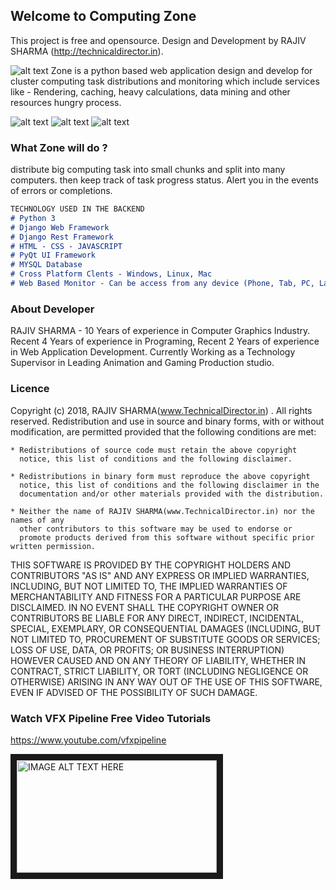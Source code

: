 ## Welcome to Computing Zone
This project is free and opensource. Design and Development by RAJIV SHARMA (http://technicaldirector.in). 

![alt text](http://technicaldirector.in/renderbox2/screenshot/zone1.png)
Zone is a python based web application design and develop for cluster computing task distributions and monitoring which include services like - Rendering, caching, heavy calculations, data mining and other resources hungry process.

![alt text](http://technicaldirector.in/renderbox2/screenshot/screen01.jpg)
![alt text](http://technicaldirector.in/renderbox2/screenshot/screen02.PNG)
![alt text](http://technicaldirector.in/renderbox2/screenshot/screen05.PNG)


### What Zone will do ?

distribute big computing task into small chunks and split into many computers. then keep track of task progress status. Alert you in the events of errors or completions.

```markdown
TECHNOLOGY USED IN THE BACKEND
# Python 3
# Django Web Framework
# Django Rest Framework
# HTML - CSS - JAVASCRIPT
# PyQt UI Framework
# MYSQL Database
# Cross Platform Clents - Windows, Linux, Mac
# Web Based Monitor - Can be access from any device (Phone, Tab, PC, Laptop)

```

### About Developer
RAJIV SHARMA - 10 Years of experience in Computer Graphics Industry. Recent 4 Years of experience in Programing, Recent 2 Years of experience in Web Application Development. Currently Working as a Technology Supervisor in Leading Animation and Gaming Production studio.

### Licence

Copyright (c) 2018, RAJIV SHARMA(www.TechnicalDirector.in) . All rights reserved.
Redistribution and use in source and binary forms, with or without
modification, are permitted provided that the following conditions are
met:

    * Redistributions of source code must retain the above copyright
      notice, this list of conditions and the following disclaimer.

    * Redistributions in binary form must reproduce the above copyright
      notice, this list of conditions and the following disclaimer in the
      documentation and/or other materials provided with the distribution.

    * Neither the name of RAJIV SHARMA(www.TechnicalDirector.in) nor the names of any
      other contributors to this software may be used to endorse or
      promote products derived from this software without specific prior written permission.

THIS SOFTWARE IS PROVIDED BY THE COPYRIGHT HOLDERS AND CONTRIBUTORS "AS
IS" AND ANY EXPRESS OR IMPLIED WARRANTIES, INCLUDING, BUT NOT LIMITED TO,
THE IMPLIED WARRANTIES OF MERCHANTABILITY AND FITNESS FOR A PARTICULAR
PURPOSE ARE DISCLAIMED. IN NO EVENT SHALL THE COPYRIGHT OWNER OR
CONTRIBUTORS BE LIABLE FOR ANY DIRECT, INDIRECT, INCIDENTAL, SPECIAL,
EXEMPLARY, OR CONSEQUENTIAL DAMAGES (INCLUDING, BUT NOT LIMITED TO,
PROCUREMENT OF SUBSTITUTE GOODS OR SERVICES; LOSS OF USE, DATA, OR
PROFITS; OR BUSINESS INTERRUPTION) HOWEVER CAUSED AND ON ANY THEORY OF
LIABILITY, WHETHER IN CONTRACT, STRICT LIABILITY, OR TORT (INCLUDING
NEGLIGENCE OR OTHERWISE) ARISING IN ANY WAY OUT OF THE USE OF THIS
SOFTWARE, EVEN IF ADVISED OF THE POSSIBILITY OF SUCH DAMAGE.

### Watch VFX Pipeline Free Video Tutorials
https://www.youtube.com/vfxpipeline

<a href="http://www.youtube.com/watch?feature=player_embedded&v=mt3y8Yali08
" target="_blank"><img src="http://img.youtube.com/vi/mt3y8Yali08/0.jpg" 
alt="IMAGE ALT TEXT HERE" width="320" height="180" border="10" /></a>

